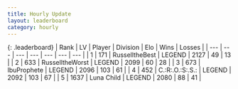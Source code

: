 ```yaml
---
title: Hourly Update
layout: leaderboard
category: hourly
---
```


{: .leaderboard}
| Rank | LV | Player | Division | Elo | Wins | Losses |
| --- | --- | --- | --- | --- | --- | --- |
| <span data-change="0">1</span> | 171 | <span title="ID: 547266">RusselltheBest</span> | LEGEND | <span data-change="0">2127</span> | <span data-change="0">49</span> | <span data-change="0">13</span> |
| <span data-change="0">2</span> | 633 | <span title="ID: 388751">RusselltheWorst</span> | LEGEND | <span data-change="0">2099</span> | <span data-change="0">60</span> | <span data-change="0">28</span> |
| <span data-change="1">3</span> | 673 | <span title="ID: 362352">IbuProphete</span> | LEGEND | <span data-change="6">2096</span> | <span data-change="1">103</span> | <span data-change="0">61</span> |
| <span data-change="-1">4</span> | 452 | <span title="ID: 451068">C.:R:.O.:S:.S.:</span> | LEGEND | <span data-change="0">2092</span> | <span data-change="0">103</span> | <span data-change="0">67</span> |
| <span data-change="1">5</span> | 1637 | <span title="ID: 164871">Luna Child</span> | LEGEND | <span data-change="0">2080</span> | <span data-change="0">88</span> | <span data-change="0">41</span> |